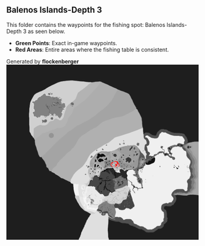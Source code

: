 ## Balenos Islands-Depth 3
This folder contains the waypoints for the fishing spot: Balenos Islands-Depth 3 as seen below.

- **Green Points**: Exact in-game waypoints.
- **Red Areas**: Entire areas where the fishing table is consistent.

Generated by **flockenberger**
![by_flockenberger](./Preview.png)